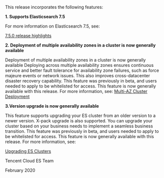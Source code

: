 This release incorporates the following features:

**1. Supports Elasticsearch 7.5**

For more information on Elasticsearch 7.5, see:

[ 7.5.0 release highlights ](https://www.elastic.co/guide/en/elasticsearch/reference/7.5/release-highlights-7.5.0.html)

**2. Deployment of multiple availability zones in a cluster is now generally available**

Deployment of multiple availability zones in a cluster is now generally available
Deploying across multiple availability zones ensures continuous service and better fault tolerance for availability zone failures, such as force majeure events or network issues. This also improves cross-datacenter disaster recovery capability. This feature was previously in beta, and users needed to apply to be whitelisted for access. This feature is now generally available with this release. For more information, see: 
[Multi-AZ Cluster Deployment](https://intl.cloud.tencent.com/document/product/845/32591)

**3.Version upgrade is now generally available**

This feature supports upgrading your ES cluster from an older version to a newer version. X-pack upgrade is also supported. You can upgrade your cluster based on your business needs to implement a seamless business transition. This feature was previously in beta, and users needed to apply to be whitelisted for access. This feature is now generally available with this release. For more information, see:

[Upgrading ES Clusters](https://intl.cloud.tencent.com/zh/document/product/845/32600)

Tencent Cloud ES Team

February 2020

